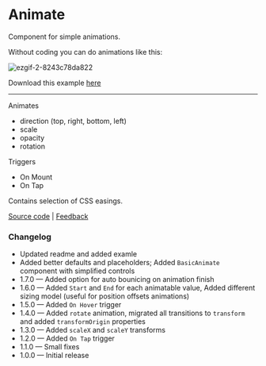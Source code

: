 # Animate
Component for simple animations.


Without coding you can do animations like this:

![ezgif-2-8243c78da822](https://user-images.githubusercontent.com/778908/55068431-1e8c6a00-5082-11e9-8847-8aa2ae84cbba.gif)

Download this example [here](http://bit.ly/animate-framerx-example)

---

Animates
- direction (top, right, bottom, left)
- scale
- opacity
- rotation

Triggers
- On Mount
- On Tap

Contains selection of CSS easings.

[Source code](https://gist.github.com/asci/3ebb6de41588f1f875f6ddedb308711a) | [Feedback](https://twitter.com/asci_en)

### Changelog
- Updated readme and added examle
- Added better defaults and placeholders; Added `BasicAnimate` component with simplified controls
- 1.7.0 — Added option for auto bounicing on animation finish
- 1.6.0 — Added `Start` and `End` for each animatable value, Added different sizing model (useful for position offsets animations)
- 1.5.0 — Added `On Hover` trigger
- 1.4.0 — Added `rotate` animation, migrated all transitions to `transform` and added `transformOrigin` properties
- 1.3.0 — Added `scaleX` and `scaleY` transforms
- 1.2.0 — Added `On Tap` trigger
- 1.1.0 — Small fixes
- 1.0.0 — Initial release
